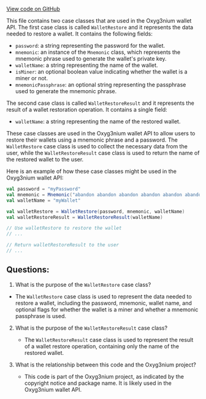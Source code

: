 [View code on GitHub](https://github.com/alephium/alephium/wallet/src/main/scala/org/alephium/wallet/api/model/WalletRestore.scala)

This file contains two case classes that are used in the Oxyg3nium wallet API. The first case class is called `WalletRestore` and it represents the data needed to restore a wallet. It contains the following fields:

- `password`: a string representing the password for the wallet.
- `mnemonic`: an instance of the `Mnemonic` class, which represents the mnemonic phrase used to generate the wallet's private key.
- `walletName`: a string representing the name of the wallet.
- `isMiner`: an optional boolean value indicating whether the wallet is a miner or not.
- `mnemonicPassphrase`: an optional string representing the passphrase used to generate the mnemonic phrase.

The second case class is called `WalletRestoreResult` and it represents the result of a wallet restoration operation. It contains a single field:

- `walletName`: a string representing the name of the restored wallet.

These case classes are used in the Oxyg3nium wallet API to allow users to restore their wallets using a mnemonic phrase and a password. The `WalletRestore` case class is used to collect the necessary data from the user, while the `WalletRestoreResult` case class is used to return the name of the restored wallet to the user.

Here is an example of how these case classes might be used in the Oxyg3nium wallet API:

```scala
val password = "myPassword"
val mnemonic = Mnemonic("abandon abandon abandon abandon abandon abandon abandon abandon abandon abandon abandon about")
val walletName = "myWallet"

val walletRestore = WalletRestore(password, mnemonic, walletName)
val walletRestoreResult = WalletRestoreResult(walletName)

// Use walletRestore to restore the wallet
// ...

// Return walletRestoreResult to the user
// ...
```
## Questions: 
 1. What is the purpose of the `WalletRestore` case class?
   - The `WalletRestore` case class is used to represent the data needed to restore a wallet, including the password, mnemonic, wallet name, and optional flags for whether the wallet is a miner and whether a mnemonic passphrase is used.

2. What is the purpose of the `WalletRestoreResult` case class?
   - The `WalletRestoreResult` case class is used to represent the result of a wallet restore operation, containing only the name of the restored wallet.

3. What is the relationship between this code and the Oxyg3nium project?
   - This code is part of the Oxyg3nium project, as indicated by the copyright notice and package name. It is likely used in the Oxyg3nium wallet API.
